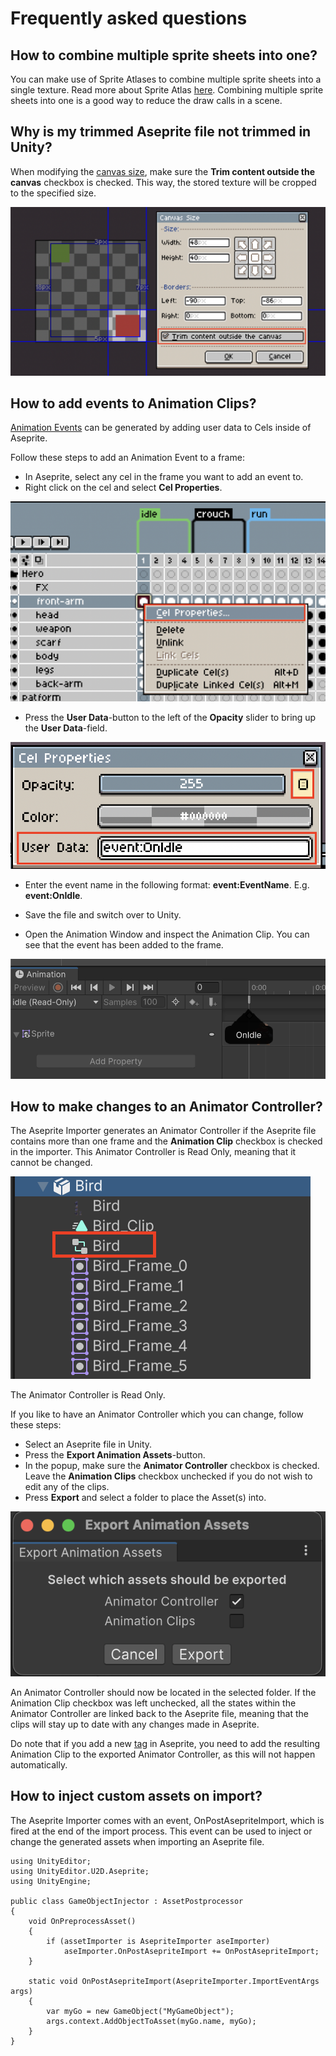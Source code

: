 # Frequently asked questions

## How to combine multiple sprite sheets into one?
You can make use of Sprite Atlases to combine multiple sprite sheets into a single texture. Read more about Sprite Atlas [here](https://docs.unity3d.com/2021.3/Documentation/Manual/class-SpriteAtlas.html). Combining multiple sprite sheets into one is a good way to reduce the draw calls in a scene.

## Why is my trimmed Aseprite file not trimmed in Unity?
When modifying the [canvas size](https://www.aseprite.org/docs/canvas/#canvas-size), make sure the **Trim content outside the canvas** checkbox is checked. This way, the stored texture will be cropped to the specified size.

![](images/Faq_TrimContent.png)

## How to add events to Animation Clips?
[Animation Events](https://docs.unity3d.com/Manual/script-AnimationWindowEvent.html) can be generated by adding user data to Cels inside of Aseprite.

Follow these steps to add an Animation Event to a frame:

* In Aseprite, select any cel in the frame you want to add an event to.
* Right click on the cel and select **Cel Properties**.

![](images/Faq_AddEvents_00.png)

* Press the **User Data**-button to the left of the **Opacity** slider to bring up the **User Data**-field.

![](images/Faq_AddEvents_01.png)

* Enter the event name in the following format: **event:EventName**. E.g. **event:OnIdle**.

* Save the file and switch over to Unity.

* Open the Animation Window and inspect the Animation Clip. You can see that the event has been added to the frame.

![](images/Faq_AddEvents_02.png)

## How to make changes to an Animator Controller?
The Aseprite Importer generates an Animator Controller if the Aseprite file contains more than one frame and the **Animation Clip** checkbox is checked in the importer. This Animator Controller is Read Only, meaning that it cannot be changed.

![](images/Faq_AnimController.png)

The Animator Controller is Read Only.

If you like to have an Animator Controller which you can change, follow these steps:

* Select an Aseprite file in Unity.
* Press the **Export Animation Assets**-button.
* In the popup, make sure the **Animator Controller** checkbox is checked. Leave the **Animation Clips** checkbox unchecked if you do not wish to edit any of the clips.
* Press **Export** and select a folder to place the Asset(s) into.

![](images/Faq_ExportPopup.png)

An Animator Controller should now be located in the selected folder. If the Animation Clip checkbox was left unchecked, all the states within the Animator Controller are linked back to the Aseprite file, meaning that the clips will stay up to date with any changes made in Aseprite.

Do note that if you add a new [tag](https://www.aseprite.org/docs/tags/) in Aseprite, you need to add the resulting Animation Clip to the exported Animator Controller, as this will not happen automatically.

## How to inject custom assets on import?
The Aseprite Importer comes with an event, OnPostAsepriteImport, which is fired at the end of the import process. This event can be used to inject or change the generated assets when importing an Aseprite file.

```CSharp
using UnityEditor;
using UnityEditor.U2D.Aseprite;
using UnityEngine;

public class GameObjectInjector : AssetPostprocessor
{
    void OnPreprocessAsset()
    {
        if (assetImporter is AsepriteImporter aseImporter)
            aseImporter.OnPostAsepriteImport += OnPostAsepriteImport;
    }

    static void OnPostAsepriteImport(AsepriteImporter.ImportEventArgs args)
    {
        var myGo = new GameObject("MyGameObject");
        args.context.AddObjectToAsset(myGo.name, myGo);
    }
}
```

